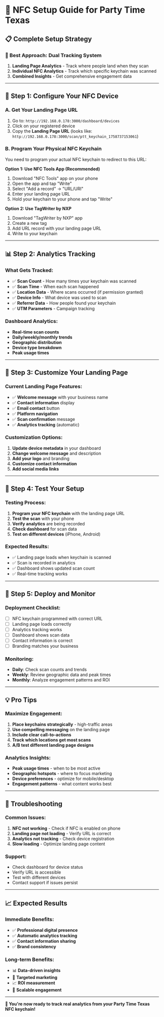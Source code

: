 # 🚀 NFC Setup Guide for Party Time Texas

## **📋 Complete Setup Strategy**

### **🎯 Best Approach: Dual Tracking System**

1. **Landing Page Analytics** - Track where people land when they scan
2. **Individual NFC Analytics** - Track which specific keychain was scanned
3. **Combined Insights** - Get comprehensive engagement data

---

## **🔧 Step 1: Configure Your NFC Device**

### **A. Get Your Landing Page URL**
1. Go to: `http://192.168.0.178:3000/dashboard/devices`
2. Click on your registered device
3. Copy the **Landing Page URL** (looks like: `http://192.168.0.178:3000/scan/ptt_keychain_1758737153061`)

### **B. Program Your Physical NFC Keychain**
You need to program your actual NFC keychain to redirect to this URL:

**Option 1: Use NFC Tools App (Recommended)**
1. Download "NFC Tools" app on your phone
2. Open the app and tap "Write"
3. Select "Add a record" → "URL/URI"
4. Enter your landing page URL
5. Hold your keychain to your phone and tap "Write"

**Option 2: Use TagWriter by NXP**
1. Download "TagWriter by NXP" app
2. Create a new tag
3. Add URL record with your landing page URL
4. Write to your keychain

---

## **📊 Step 2: Analytics Tracking**

### **What Gets Tracked:**
- ✅ **Scan Count** - How many times your keychain was scanned
- ✅ **Scan Time** - When each scan happened
- ✅ **Location Data** - Where scans occurred (if permission granted)
- ✅ **Device Info** - What device was used to scan
- ✅ **Referrer Data** - How people found your keychain
- ✅ **UTM Parameters** - Campaign tracking

### **Dashboard Analytics:**
- **Real-time scan counts**
- **Daily/weekly/monthly trends**
- **Geographic distribution**
- **Device type breakdown**
- **Peak usage times**

---

## **🎨 Step 3: Customize Your Landing Page**

### **Current Landing Page Features:**
- ✅ **Welcome message** with your business name
- ✅ **Contact information** display
- ✅ **Email contact** button
- ✅ **Platform navigation**
- ✅ **Scan confirmation** message
- ✅ **Analytics tracking** (automatic)

### **Customization Options:**
1. **Update device metadata** in your dashboard
2. **Change welcome message** and description
3. **Add your logo** and branding
4. **Customize contact information**
5. **Add social media links**

---

## **📱 Step 4: Test Your Setup**

### **Testing Process:**
1. **Program your NFC keychain** with the landing page URL
2. **Test the scan** with your phone
3. **Verify analytics** are being recorded
4. **Check dashboard** for scan data
5. **Test on different devices** (iPhone, Android)

### **Expected Results:**
- ✅ Landing page loads when keychain is scanned
- ✅ Scan is recorded in analytics
- ✅ Dashboard shows updated scan count
- ✅ Real-time tracking works

---

## **🚀 Step 5: Deploy and Monitor**

### **Deployment Checklist:**
- [ ] NFC keychain programmed with correct URL
- [ ] Landing page loads correctly
- [ ] Analytics tracking works
- [ ] Dashboard shows scan data
- [ ] Contact information is correct
- [ ] Branding matches your business

### **Monitoring:**
- **Daily**: Check scan counts and trends
- **Weekly**: Review geographic data and peak times
- **Monthly**: Analyze engagement patterns and ROI

---

## **💡 Pro Tips**

### **Maximize Engagement:**
1. **Place keychains strategically** - high-traffic areas
2. **Use compelling messaging** on the landing page
3. **Include clear call-to-actions**
4. **Track which locations get most scans**
5. **A/B test different landing page designs**

### **Analytics Insights:**
- **Peak usage times** - when to be most active
- **Geographic hotspots** - where to focus marketing
- **Device preferences** - optimize for mobile/desktop
- **Engagement patterns** - what content works best

---

## **🔧 Troubleshooting**

### **Common Issues:**
1. **NFC not working** - Check if NFC is enabled on phone
2. **Landing page not loading** - Verify URL is correct
3. **Analytics not tracking** - Check device registration
4. **Slow loading** - Optimize landing page content

### **Support:**
- Check dashboard for device status
- Verify URL is accessible
- Test with different devices
- Contact support if issues persist

---

## **📈 Expected Results**

### **Immediate Benefits:**
- ✅ **Professional digital presence**
- ✅ **Automatic analytics tracking**
- ✅ **Contact information sharing**
- ✅ **Brand consistency**

### **Long-term Benefits:**
- 📊 **Data-driven insights**
- 🎯 **Targeted marketing**
- 📈 **ROI measurement**
- 🚀 **Scalable engagement**

---

**🎉 You're now ready to track real analytics from your Party Time Texas NFC keychain!**
